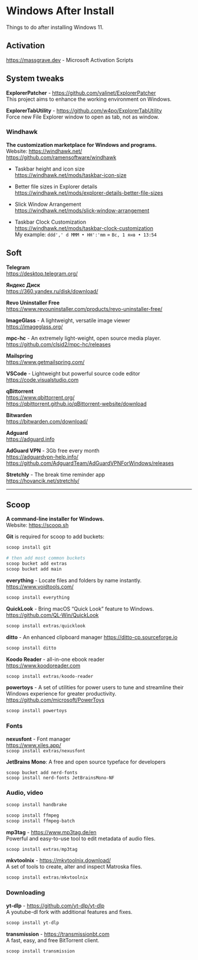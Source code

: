 # Windows After Install

Things to do after installing Windows 11.

## Activation

<https://massgrave.dev> - Microsoft Activation Scripts

## System tweaks

**ExplorerPatcher** - <https://github.com/valinet/ExplorerPatcher> \
This project aims to enhance the working environment on Windows.

**ExplorerTabUtility** - <https://github.com/w4po/ExplorerTabUtility> \
Force new File Explorer window to open as tab, not as window.

### Windhawk

**The customization marketplace for Windows and programs.** \
Website: <https://windhawk.net/> \
<https://github.com/ramensoftware/windhawk>

- Taskbar height and icon size \
<https://windhawk.net/mods/taskbar-icon-size>

- Better file sizes in Explorer details \
<https://windhawk.net/mods/explorer-details-better-file-sizes>

- Slick Window Arrangement \
<https://windhawk.net/mods/slick-window-arrangement>

- Taskbar Clock Customization \
<https://windhawk.net/mods/taskbar-clock-customization> \
My example: `ddd',' d MMM • HH':'mm` = `Вс, 1 янв • 13:54`

## Soft

**Telegram** \
<https://desktop.telegram.org/>

**Яндекс Диск** \
<https://360.yandex.ru/disk/download/>

**Revo Uninstaller Free**\
<https://www.revouninstaller.com/products/revo-uninstaller-free/>

**ImageGlass** - A lightweight, versatile image viewer \
<https://imageglass.org/>

**mpc-hc** - An extremely light-weight, open source media player. \
<https://github.com/clsid2/mpc-hc/releases>

**Mailspring** \
<https://www.getmailspring.com/>

**VSCode** - Lightweight but powerful source code editor \
<https://code.visualstudio.com>

**qBittorrent** \
<https://www.qbittorrent.org/> \
<https://qbittorrent.github.io/qBittorrent-website/download>

**Bitwarden** \
<https://bitwarden.com/download/>

**Adguard** \
<https://adguard.info>

**AdGuard VPN** - 3Gb free every month \
<https://adguardvpn-help.info/> \
<https://github.com/AdguardTeam/AdGuardVPNForWindows/releases>

**Stretchly** - The break time reminder app \
<https://hovancik.net/stretchly/>

---

## Scoop

**A command-line installer for Windows.** \
Website: <https://scoop.sh>

**Git** is required for scoop to add buckets:

```powershell
scoop install git

# then add most common buckets
scoop bucket add extras
scoop bucket add main
```

**everything** - Locate files and folders by name instantly.\
<https://www.voidtools.com/>

```powershell
scoop install everything
```

**QuickLook** - Bring macOS “Quick Look” feature to Windows.\
<https://github.com/QL-Win/QuickLook>

```powershell
scoop install extras/quicklook
```

**ditto** - An enhanced clipboard manager
<https://ditto-cp.sourceforge.io>

```powershell
scoop install ditto
```

**Koodo Reader** - all-in-one ebook reader \
<https://www.koodoreader.com>

```powershell
scoop install extras/koodo-reader
```

**powertoys** - A set of utilities for power users to tune and streamline their Windows experience for greater productivity.\
<https://github.com/microsoft/PowerToys>

```powershell
scoop install powertoys
```

### Fonts

**nexusfont** - Font manager \
<https://www.xiles.app/> \
`scoop install extras/nexusfont`

**JetBrains Mono**: A free and open source typeface for developers

```powerschellll
scoop bucket add nerd-fonts
scoop install nerd-fonts JetBrainsMono-NF
```

### Audio, video

```powershell
scoop install handbrake
```

```powershell
scoop install ffmpeg
scoop install ffmpeg-batch
```

**mp3tag** - <https://www.mp3tag.de/en> \
Powerful and easy-to-use tool to edit metadata of audio files.

```powershell
scoop install extras/mp3tag
```

**mkvtoolnix** - <https://mkvtoolnix.download/> \
A set of tools to create, alter and inspect Matroska files.

```powershell
scoop install extras/mkvtoolnix
```

### Downloading

**yt-dlp** - <https://github.com/yt-dlp/yt-dlp> \
A youtube-dl fork with additional features and fixes.

```powershell
scoop install yt-dlp
```

**transmission** - <https://transmissionbt.com> \
A fast, easy, and free BitTorrent client.

```powershell
scoop install transmission
```
